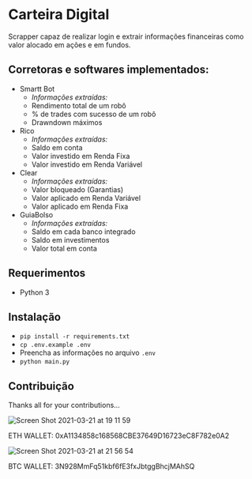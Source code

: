 # Carteira Digital

Scrapper capaz de realizar login e extrair informações financeiras como valor alocado em ações e em fundos.

## Corretoras e softwares implementados:

- Smartt Bot
  - _Informações extraídas:_
  - Rendimento total de um robô
  - % de trades com sucesso de um robô
  - Drawndown máximos
- Rico
  - _Informações extraídas:_
  - Saldo em conta
  - Valor investido em Renda Fixa
  - Valor investido em Renda Variável
- Clear
  - _Informações extraídas:_
  - Valor bloqueado (Garantias)
  - Valor aplicado em Renda Variável
  - Valor aplicado em Renda Fixa
- GuiaBolso
  - _Informações extraídas:_
  - Saldo em cada banco integrado
  - Saldo em investimentos
  - Valor total em conta

## Requerimentos

- Python 3

## Instalação

- `pip install -r requirements.txt`
- `cp .env.example .env`
- Preencha as informações no arquivo `.env`
- `python main.py`

## Contribuição

Thanks all for your contributions...
    
![Screen Shot 2021-03-21 at 19 11 59](https://user-images.githubusercontent.com/81108192/111917690-519f4380-8a79-11eb-9d01-de457b1655f6.png)
    
ETH WALLET: 0xA1134858c168568CBE37649D16723eC8F782e0A2

![Screen Shot 2021-03-21 at 21 56 54](https://user-images.githubusercontent.com/81108192/111922186-5b807100-8a90-11eb-8504-a3fc3ae35052.png)

BTC WALLET: 3N928MmFq51kbf6fE3fxJbtggBhcjMAhSQ

